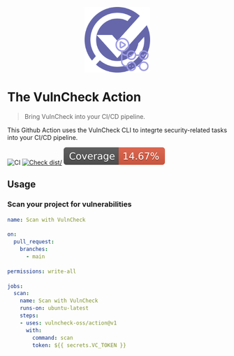 <p align="center">
    <img src="/logo-action.png" align="center" alt="VulnCheck Logo" width="150" />
</p>

# The VulnCheck Action

> Bring VulnCheck into your CI/CD pipeline.

This Github Action uses the VulnCheck CLI to integrte security-related tasks
into your CI/CD pipeline.

![CI](https://github.com/vulncheck-oss/action/actions/workflows/ci.yml/badge.svg)
[![Check dist/](https://github.com/vulncheck-oss/action/actions/workflows/check-dist.yml/badge.svg)](https://github.com/vulncheck-oss/action/actions/workflows/check-dist.yml)
[![Coverage](./badges/coverage.svg)](./badges/coverage.svg)

## Usage

### Scan your project for vulnerabilities

```yaml
name: Scan with VulnCheck

on:
  pull_request:
    branches:
      - main

permissions: write-all      

jobs:
  scan:
    name: Scan with VulnCheck
    runs-on: ubuntu-latest
    steps:
    - uses: vulncheck-oss/action@v1
      with:
        command: scan
        token: ${{ secrets.VC_TOKEN }}
```
